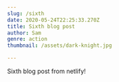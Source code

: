 ```yaml
---
slug: /sixth
date: 2020-05-24T22:25:33.270Z
title: Sixth blog post
author: Sam
genre: action
thumbnail: /assets/dark-knight.jpg

---
```

Sixth blog post from netlify!
